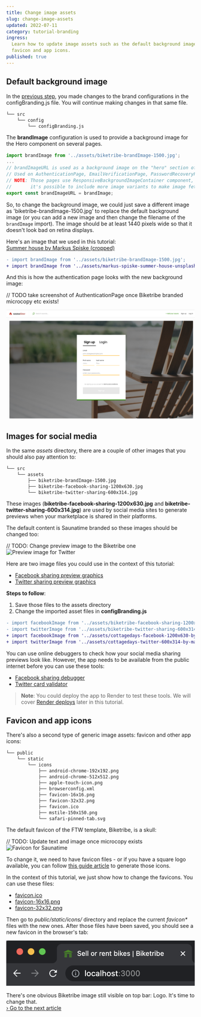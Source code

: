 ```yaml
---
title: Change image assets
slug: change-image-assets
updated: 2022-07-11
category: tutorial-branding
ingress:
  Learn how to update image assets such as the default background image,
  favicon and app icons.
published: true
---
```


## Default background image

In the [previous step](/tutorial/first-edit/), you made changes to the
brand configurations in the configBranding.js file. You will continue
making changes in that same file.

```shell
└── src
    └── config
        └── configBranding.js
```

The **brandImage** configuration is used to provide a background image
for the Hero component on several pages.

```js
import brandImage from '../assets/biketribe-brandImage-1500.jpg';
...
// brandImageURL is used as a background image on the "hero" section of several pages.
// Used on AuthenticationPage, EmailVerificationPage, PasswordRecoveryPage, PasswordResetPage etc.
// NOTE: Those pages use ResponsiveBackgroundImageContainer component,
//       it's possible to include more image variants to make image fetching more performant.
export const brandImageURL = brandImage;
```

So, to change the background image, we could just save a different image
as 'biketribe-brandImage-1500.jpg' to replace the default background
image (or you can add a new image and then change the filename of the
`brandImage` import). The image should be at least 1440 pixels wide so
that it doesn't look bad on retina displays.

Here's an image that we used in this tutorial:<br />
[Summer house by Markus Spiske (cropped)](/tutorial-assets/markus-spiske-summer-house-unsplash.jpg)

```diff
- import brandImage from '../assets/biketribe-brandImage-1500.jpg';
+ import brandImage from '../assets/markus-spiske-summer-house-unsplash.jpeg';
```

And this is how the authentication page looks with the new background
image:

// TODO take screenshot of AuthenticationPage once Biketribe branded
microcopy etc exists!

![CottageDays example with updated Hero image](./cottagedays-background-image.png)

## Images for social media

In the same _assets_ directory, there are a couple of other images that
you should also pay attention to:

```shell
└── src
    └── assets
        ├── biketribe-brandImage-1500.jpg
        ├── biketribe-facebook-sharing-1200x630.jpg
        └── biketribe-twitter-sharing-600x314.jpg
```

These images (**biketribe-facebook-sharing-1200x630.jpg** and
**biketribe-twitter-sharing-600x314.jpg**) are used by social media
sites to generate previews when your marketplace is shared in their
platforms.

The default content is Saunatime branded so these images should be
changed too:

// TODO: Change preview image to the Biketribe one
![Preview image for Twitter](./saunatimeTwitter-600x314.jpg)

Here are two image files you could use in the context of this tutorial:

- [Facebook sharing preview graphics](/tutorial-assets/cottagedays-facebook-1200x630-by-markus-spiske.jpg)
- [Twitter sharing preview graphics](/tutorial-assets/cottagedays-twitter-600x314-by-markus-spiske.jpg)

**Steps to follow**:

1. Save those files to the assets directory
1. Change the imported asset files in **configBranding.js**

```diff
- import facebookImage from '../assets/biketribe-facebook-sharing-1200x630.jpg';
- import twitterImage from '../assets/biketribe-twitter-sharing-600x314.jpg';
+ import facebookImage from '../assets/cottagedays-facebook-1200x630-by-markus-spiske.jpeg';
+ import twitterImage from '../assets/cottagedays-twitter-600x314-by-markus-spiske.jpeg';
```

<extrainfo title="Extra: how to test social media sharing?">

You can use online debuggers to check how your social media sharing
previews look like. However, the app needs to be available from the
public internet before you can use these tools:

- [Facebook sharing debugger](https://developers.facebook.com/tools/debug/)
- [Twitter card validator](https://cards-dev.twitter.com/validator)

> **Note**: You could deploy the app to Render to test these tools. We
> will cover [Render deploys](/tutorial/deploy-to-render/) later in this
> tutorial.

</extrainfo>

## Favicon and app icons

There's also a second type of generic image assets: favicon and other
app icons:

```shell
└── public
    └── static
        └── icons
            ├── android-chrome-192x192.png
            ├── android-chrome-512x512.png
            ├── apple-touch-icon.png
            ├── browserconfig.xml
            ├── favicon-16x16.png
            ├── favicon-32x32.png
            ├── favicon.ico
            ├── mstile-150x150.png
            └── safari-pinned-tab.svg

```

The default favicon of the FTW template, Biketribe, is a skull:

// TODO: Update text and image once microcopy exists
![Favicon for Saunatime](./saunatime-favicon.png)

To change it, we need to have favicon files - or if you have a square
logo available, you can follow
[this guide article](/ftw/how-to-change-ftw-icons/) to generate those
icons.

In the context of this tutorial, we just show how to change the
favicons. You can use these files:

- [favicon.ico](/tutorial-assets/favicon.ico)
- [favicon-16x16.png](/tutorial-assets/favicon-16x16.png)
- [favicon-32x32.png](/tutorial-assets/favicon-32x32.png)

Then go to _public/static/icons/_ directory and replace the current
_favicon\*_ files with the new ones. After those files have been saved,
you should see a new favicon in the browser's tab:

![Favicon for CottageDays](./cottagedays-favicon.png)

There's one obvious Biketribe image still visible on top bar: Logo. It's
time to change that.<br />
[› Go to the next article](/tutorial/change-logo/)

